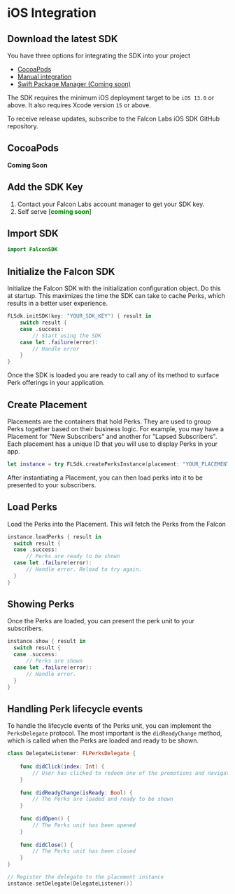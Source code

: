 # iOS Integration

## Download the latest SDK

You have three options for integrating the SDK into your project

- [CocoaPods](#cocoapods)
- [Manual integration](/integration-guide/ios/manual)
- [Swift Package Manager (Coming soon)](#)

The SDK requires the minimum iOS deployment target to be `iOS 13.0` or above. It
also requires Xcode version `15` or above.

To receive release updates, subscribe to the Falcon Labs iOS SDK GitHub
repository.

## CocoaPods

**Coming Soon**

<!-- To integrate the Falcon Labs SDK through CocoaPods:

Add the following line to your Podfile:

```ruby
pod 'FalconSDK'
```

Run the following on the command line:

```bash
pod install --repo-update
``` -->

## Add the SDK Key

1. Contact your Falcon Labs account manager to get your SDK key.
2. Self serve [<span style="color: green; font-weight:bold; ">coming
   soon</span>]

## Import SDK
```swift
import FalconSDK
```

## Initialize the Falcon SDK

Initialize the Falcon SDK with the initialization configuration object. Do this
at startup. This maximizes the time the SDK can take to cache Perks, which
results in a better user experience.

```swift
FLSdk.initSDK(key: "YOUR_SDK_KEY") { result in
    switch result {
    case .success:
        // Start using the SDK
    case let .failure(error):
        // Handle error
    }
}
```

Once the SDK is loaded you are ready to call any of its method to surface Perk
offerings in your application.

## Create Placement

Placements are the containers that hold Perks. They are used to group Perks
together based on their business logic. For example, you may have a Placement
for "New Subscribers" and another for "Lapsed Subscribers". Each placement has a
unique ID that you will use to display Perks in your app.

```swift
let instance = try FLSdk.createPerksInstance(placement: "YOUR_PLACEMENT_ID")
```

After instantiating a Placement, you can then load perks into it to be presented
to your subscribers.

## Load Perks
Load the Perks into the Placement. This will fetch the Perks from the Falcon

```swift
instance.loadPerks { result in
  switch result {
  case .success:
      // Perks are ready to be shown
  case let .failure(error):
      // Handle error. Reload to try again.
  }
}
```

## Showing Perks
Once the Perks are loaded, you can present the perk unit to your subscribers.
```swift
instance.show { result in
  switch result {
  case .success:
      // Perks are shown
  case let .failure(error):
      // Handle error.
  }
}
```

## Handling Perk lifecycle events
To handle the lifecycle events of the Perks unit, you can implement the 
`PerksDelegate` protocol. The most important is the `didReadyChange` method,
which is called when the Perks are loaded and ready to be shown.

```swift
class DelegateListener: FLPerksDelegate {
    
    func didClick(index: Int) {
        // User has clicked to redeem one of the promotions and navigated outside the app to the perk providers page.
    }
    
    func didReadyChange(isReady: Bool) {
        // The Perks are loaded and ready to be shown
    }
    
    func didOpen() {
        // The Perks unit has been opened
    }
    
    func didClose() {
        // The Perks unit has been closed
    }
}

// Register the delegate to the placement instance
instance.setDelegate(DelegateListener())
```